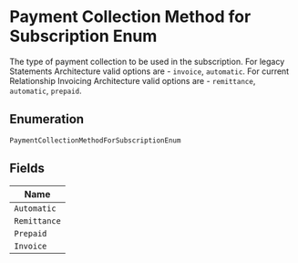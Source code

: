 
# Payment Collection Method for Subscription Enum

The type of payment collection to be used in the subscription. For legacy Statements Architecture valid options are - `invoice`, `automatic`. For current Relationship Invoicing Architecture valid options are - `remittance`, `automatic`, `prepaid`.

## Enumeration

`PaymentCollectionMethodForSubscriptionEnum`

## Fields

| Name |
|  --- |
| `Automatic` |
| `Remittance` |
| `Prepaid` |
| `Invoice` |

